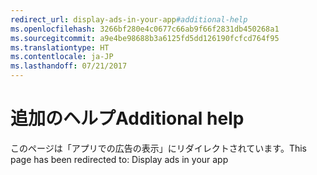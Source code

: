```yaml
---
redirect_url: display-ads-in-your-app#additional-help
ms.openlocfilehash: 3266bf280e4c0677c66ab9f66f2831db450268a1
ms.sourcegitcommit: a9e4be98688b3a6125fd5dd126190fcfcd764f95
ms.translationtype: HT
ms.contentlocale: ja-JP
ms.lasthandoff: 07/21/2017
---
```

# <a name="additional-help"></a><span data-ttu-id="fb503-101">追加のヘルプ</span><span class="sxs-lookup"><span data-stu-id="fb503-101">Additional help</span></span>

<span data-ttu-id="fb503-102">このページは「アプリでの広告の表示」にリダイレクトされています。</span><span class="sxs-lookup"><span data-stu-id="fb503-102">This page has been redirected to: Display ads in your app</span></span>

 

 
